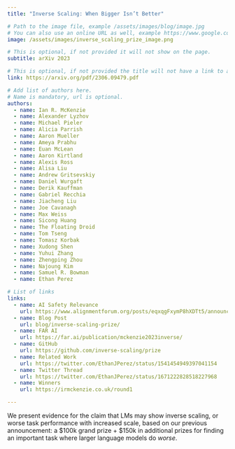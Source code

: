 ```yaml
---
title: "Inverse Scaling: When Bigger Isn’t Better"

# Path to the image file, example /assets/images/blog/image.jpg
# You can also use an online URL as well, example https://www.google.com/image.jpg
image: /assets/images/inverse_scaling_prize_image.png

# This is optional, if not provided it will not show on the page.
subtitle: arXiv 2023

# This is optional, if not provided the title will not have a link to anywhere
link: https://arxiv.org/pdf/2306.09479.pdf

# Add list of authors here.
# Name is mandatory, url is optional.
authors:
  - name: Ian R. McKenzie
  - name: Alexander Lyzhov
  - name: Michael Pieler
  - name: Alicia Parrish
  - name: Aaron Mueller
  - name: Ameya Prabhu
  - name: Euan McLean
  - name: Aaron Kirtland
  - name: Alexis Ross
  - name: Alisa Liu
  - name: Andrew Gritsevskiy
  - name: Daniel Wurgaft
  - name: Derik Kauffman
  - name: Gabriel Recchia
  - name: Jiacheng Liu
  - name: Joe Cavanagh
  - name: Max Weiss
  - name: Sicong Huang
  - name: The Floating Droid
  - name: Tom Tseng
  - name: Tomasz Korbak
  - name: Xudong Shen
  - name: Yuhui Zhang
  - name: Zhengping Zhou
  - name: Najoung Kim
  - name: Samuel R. Bowman
  - name: Ethan Perez 

# List of links
links:
  - name: AI Safety Relevance
    url: https://www.alignmentforum.org/posts/eqxqgFxymP8hXDTt5/announcing-the-inverse-scaling-prize-usd250k-prize-pool
  - name: Blog Post
    url: blog/inverse-scaling-prize/
  - name: FAR AI
    url: https://far.ai/publication/mckenzie2023inverse/
  - name: GitHub
    url: https://github.com/inverse-scaling/prize
  - name: Related Work
    url: https://twitter.com/EthanJPerez/status/1541454949397041154
  - name: Twitter Thread
    url: https://twitter.com/EthanJPerez/status/1671222828518227968
  - name: Winners
    url: https://irmckenzie.co.uk/round1

---
```


<!--Abstract-->

We present evidence for the claim that LMs may show inverse scaling, or worse task performance with increased scale, based on our previous announcement: a $100k grand prize + $150k in additional prizes for finding an important task where larger language models do *worse*.
